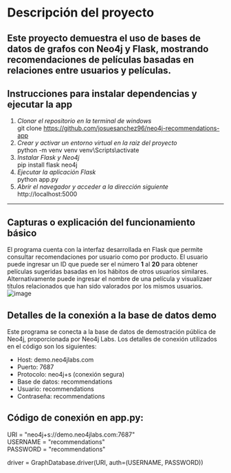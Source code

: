 # Descripción del proyecto

Este proyecto demuestra el uso de bases de datos de grafos con Neo4j y Flask, mostrando recomendaciones de películas basadas en relaciones entre usuarios y películas.
---

## Instrucciones para instalar dependencias y ejecutar la app

1. _Clonar el repositorio en la terminal de windows_    
git clone https://github.com/josuesanchez96/neo4j-recommendations-app
2. _Crear y activar un entorno virtual en la raiz del proyecto_  
python -m venv venv
venv\Scripts\activate
3. _Instalar Flask y Neo4j_  
pip install flask neo4j
4. _Ejecutar la aplicación Flask_  
python app.py
5. _Abrir el navegador y acceder a la dirección siguiente_  
http://localhost:5000

---
## Capturas o explicación del funcionamiento básico

El programa cuenta con la interfaz desarrollada en Flask que permite consultar recomendaciones por usuario como por producto. El usuario puede ingresar un ID que puede ser el número **1** al **20** para obtener películas sugeridas basadas en los hábitos de otros usuarios similares. 
Alternativamente puede ingresar el nombre de una película y visualizaer títulos relacionados que han sido valorados por los mismos usuarios.  
![image](https://github.com/user-attachments/assets/4145ea15-c12b-4489-a0f4-b6d9c4b3a311)

## Detalles de la conexión a la base de datos demo
Este programa se conecta a la base de datos de demostración pública de Neo4j, proporcionada por Neo4j Labs.
Los detalles de conexión utilizados en el código son los siguientes:
- Host: demo.neo4jlabs.com
- Puerto: 7687
- Protocolo: neo4j+s (conexión segura)
- Base de datos: recommendations
- Usuario: recommendations
- Contraseña: recommendations

## Código de conexión en app.py: 
URI = "neo4j+s://demo.neo4jlabs.com:7687"  
USERNAME = "recommendations"  
PASSWORD = "recommendations"  

driver = GraphDatabase.driver(URI, auth=(USERNAME, PASSWORD))

